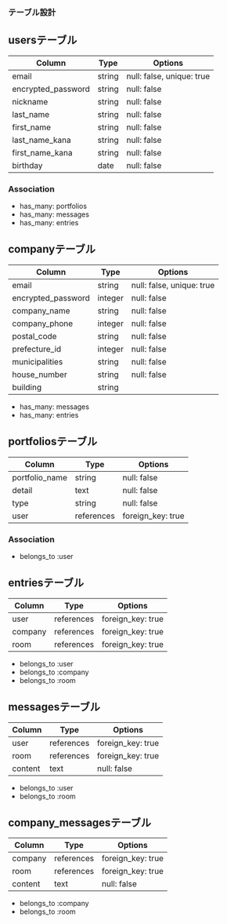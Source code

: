 ### テーブル設計

## usersテーブル

| Column             | Type    | Options                   |
| ------------------ | ------- | ------------------------- |
| email              | string  | null: false, unique: true |
| encrypted_password | string  | null: false               |
| nickname           | string  | null: false               |
| last_name          | string  | null: false               |
| first_name         | string  | null: false               | 
| last_name_kana     | string  | null: false               |  
| first_name_kana    | string  | null: false               |
| birthday           | date    | null: false               |

### Association

- has_many: portfolios
- has_many: messages
- has_many: entries



## companyテーブル

| Column             | Type    | Options                   |
|------------------- | ------- |-------------------------- |
| email              | string  | null: false, unique: true |
| encrypted_password | integer | null: false               |
| company_name       | string  | null: false               |
| company_phone      | integer | null: false               |
| postal_code        | string  | null: false               |
| prefecture_id      | integer | null: false               | 
| municipalities     | string  | null: false               |
| house_number       | string  | null: false               |
| building           | string  |                           |

- has_many: messages
- has_many: entries



## portfoliosテーブル

| Column         | Type       | Options           |
| -------------- | ------     | ----------------- |
| portfolio_name | string     | null: false       |
| detail         | text       | null: false       |
| type           | string     | null: false       |
| user           | references | foreign_key: true |

### Association

- belongs_to :user



## entriesテーブル

| Column         | Type       | Options           |
| -------------- | ---------- | ----------------- |
| user           | references | foreign_key: true |
| company        | references | foreign_key: true |
| room           | references | foreign_key: true |

- belongs_to :user
- belongs_to :company
- belongs_to :room



## messagesテーブル

| Column         | Type       | Options           |
| -------------- | ---------- | ----------------- |
| user           | references | foreign_key: true |
| room           | references | foreign_key: true |
| content        | text       | null: false       |

- belongs_to :user
- belongs_to :room



## company_messagesテーブル

| Column         | Type       | Options           |
| -------------- | ---------- | ----------------- |
| company        | references | foreign_key: true |
| room           | references | foreign_key: true |
| content        | text       | null: false       |

- belongs_to :company
- belongs_to :room
